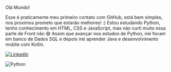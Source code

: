 Olá Mundo!

Esse é praticamente meu primeiro contato com GitHub, está bem simples, nos proximos prometo que estarão melhores! :) 
Estou estudando Python, tenho conhecimento em HTML, CSS e JavaScript, mas não curti muito essa parte de Front não :sweat_smile: 
Assim que avançar nos estudos de Python, irei focam em banco de Dados SQL e depois irei aprender Java e desenvolvimento moblie com Kotlin.

[![LinkedIn](https://img.shields.io/badge/LinkedIn-000?style=for-the-badge&logo=linkedin&logoColor=0E76A8)](https://www.linkedin.com/in/thiagopiassi/)

![Python](https://img.shields.io/badge/Python-000?style=for-the-badge&logo=python)
